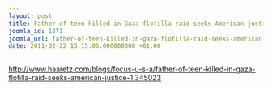 ```yaml
---
layout: post
title: Father of teen killed in Gaza flotilla raid seeks American justice
joomla_id: 1271
joomla_url: father-of-teen-killed-in-gaza-flotilla-raid-seeks-american-justice
date: 2011-02-22 15:15:06.000000000 +01:00
---
```

<meta http-equiv="content-type" content="text/html; charset=utf-8" />
<a href="http://www.haaretz.com/blogs/focus-u-s-a/father-of-teen-killed-in-gaza-flotilla-raid-seeks-american-justice-1.345023">http://www.haaretz.com/blogs/focus-u-s-a/father-of-teen-killed-in-gaza-flotilla-raid-seeks-american-justice-1.345023</a>
